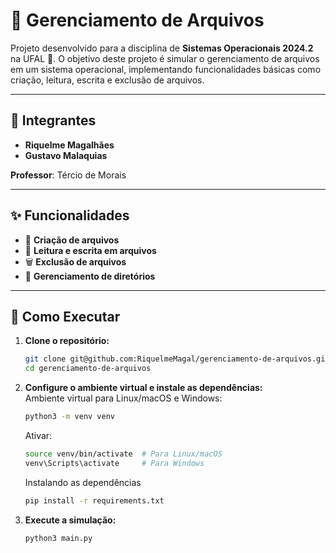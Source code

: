 # 📁 Gerenciamento de Arquivos

Projeto desenvolvido para a disciplina de **Sistemas Operacionais 2024.2** na UFAL 🏫. O objetivo deste projeto é simular o gerenciamento de arquivos em um sistema operacional, implementando funcionalidades básicas como criação, leitura, escrita e exclusão de arquivos.

---

## 👥 Integrantes

- **Riquelme Magalhães**
- **Gustavo Malaquias**

**Professor**: Tércio de Morais

---

## ✨ Funcionalidades

- 📄 **Criação de arquivos**
- 📝 **Leitura e escrita em arquivos**
- 🗑️ **Exclusão de arquivos**
- 📂 **Gerenciamento de diretórios**

---

## 🤖 Como Executar

1. **Clone o repositório:**

   ```bash
   git clone git@github.com:RiquelmeMagal/gerenciamento-de-arquivos.git
   cd gerenciamento-de-arquivos
   ```
2. **Configure o ambiente virtual e instale as dependências:**  
   Ambiente virtual para Linux/macOS e Windows:
   ```bash
   python3 -m venv venv
   ```
   Ativar:
   ```bash
   source venv/bin/activate  # Para Linux/macOS  
   venv\Scripts\activate     # Para Windows 
   ```
   Instalando as dependências
   ```bash
   pip install -r requirements.txt  
   ```
3. **Execute a simulação:**
   ```bash
   python3 main.py
   ```
